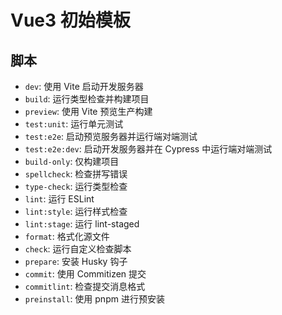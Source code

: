 # Vue3 初始模板

## 脚本

- `dev`: 使用 Vite 启动开发服务器
- `build`: 运行类型检查并构建项目
- `preview`: 使用 Vite 预览生产构建
- `test:unit`: 运行单元测试
- `test:e2e`: 启动预览服务器并运行端对端测试
- `test:e2e:dev`: 启动开发服务器并在 Cypress 中运行端对端测试
- `build-only`: 仅构建项目
- `spellcheck`: 检查拼写错误
- `type-check`: 运行类型检查
- `lint`: 运行 ESLint
- `lint:style`: 运行样式检查
- `lint:stage`: 运行 lint-staged
- `format`: 格式化源文件
- `check`: 运行自定义检查脚本
- `prepare`: 安装 Husky 钩子
- `commit`: 使用 Commitizen 提交
- `commitlint`: 检查提交消息格式
- `preinstall`: 使用 pnpm 进行预安装
